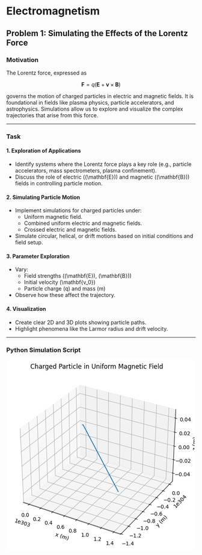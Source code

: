 # Electromagnetism

## Problem 1: Simulating the Effects of the Lorentz Force

### Motivation
The Lorentz force, expressed as

$$
\mathbf{F} = q(\mathbf{E} + \mathbf{v} \times \mathbf{B})
$$

governs the motion of charged particles in electric and magnetic fields. It is foundational in fields like plasma physics, particle accelerators, and astrophysics. Simulations allow us to explore and visualize the complex trajectories that arise from this force.

---

### Task

#### 1. Exploration of Applications
- Identify systems where the Lorentz force plays a key role (e.g., particle accelerators, mass spectrometers, plasma confinement).
- Discuss the role of electric (\(\mathbf{E}\)) and magnetic (\(\mathbf{B}\)) fields in controlling particle motion.

#### 2. Simulating Particle Motion
- Implement simulations for charged particles under:
  - Uniform magnetic field.
  - Combined uniform electric and magnetic fields.
  - Crossed electric and magnetic fields.
- Simulate circular, helical, or drift motions based on initial conditions and field setup.

#### 3. Parameter Exploration
- Vary:
  - Field strengths (\(\mathbf{E}\), \(\mathbf{B}\))
  - Initial velocity \(\mathbf{v_0}\)
  - Particle charge \(q\) and mass \(m\)
- Observe how these affect the trajectory.

#### 4. Visualization
- Create clear 2D and 3D plots showing particle paths.
- Highlight phenomena like the Larmor radius and drift velocity.

---

### Python Simulation Script

![alt text](image.png)
